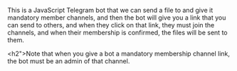 This is a JavaScript Telegram bot that we can send a file to and give it mandatory member channels, and then the bot will give you a link that you can send to others, and when they click on that link, they must join the channels, and when their membership is confirmed, the files will be sent to them.


<h2">Note that when you give a bot a mandatory membership channel link, the bot must be an admin of that channel.</h2>
